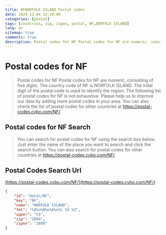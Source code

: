 ```yaml
---
title: NFNORFOLK ISLAND Postal codes 
date: 2024-12-04 13:19:00
categories: [postal]
tags: [countries, zip, zipex, postal, NF,NORFOLK ISLAND]
lang: en
sitemap: true
comments: true
description: Postal codes for NF Postal codes for NF are numeric, consisting of five digits. The country code of NF is NORFOLK ISLAND. The inital digit of the postal code is used to identify the region. The following list of postal codes for NF is not exhaustive. Please help us to improve our data by adding more postal codes in your area. You can also check the list of postal codes for other countries at https://postal-codes.cybo.com/NF/
---
```


# Postal codes for NF
> Postal codes for NF Postal codes for NF are numeric, consisting of five digits. The country code of NF is NORFOLK ISLAND. The inital digit of the postal code is used to identify the region. The following list of postal codes for NF is not exhaustive. Please help us to improve our data by adding more postal codes in your area. You can also check the list of postal codes for other countries at https://postal-codes.cybo.com/NF/

## Postal codes for NF Search 
> You can search for postal codes for NF using the search box below. Just enter the name of the place you want to search and click the search button. You can also search for postal codes for other countries at https://postal-codes.cybo.com/NF/

## Postal Codes Search Url

[https://postal-codes.cybo.com/NF/](https://postal-codes.cybo.com/NF/)
```json
{
    "id": "data\/NF",
    "key": "NF",
    "name": "NORFOLK ISLAND",
    "fmt": "%O%n%N%n%A%n%C %S %Z",
    "upper": "CS",
    "zip": "2899",
    "zipex": "2899"
}
```
